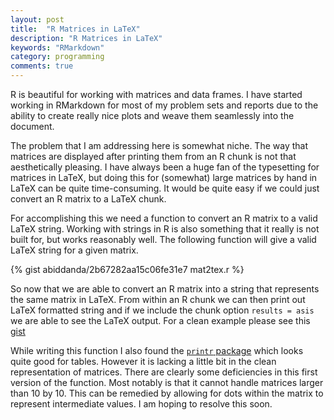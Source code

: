 ```yaml
---
layout: post
title:  "R Matrices in LaTeX"
description: "R Matrices in LaTeX"
keywords: "RMarkdown"
category: programming
comments: true
---
```


R is beautiful for working with matrices and data frames. I have started working in RMarkdown for most of my problem sets and reports due to the ability to create really nice plots and weave them seamlessly into the document.  

The problem that I am addressing here is somewhat niche. The way that matrices are displayed after printing them from an R chunk is not that aesthetically pleasing. I have always been a huge fan of the typesetting for matrices in LaTeX, but doing this for (somewhat) large matrices by hand in LaTeX can be quite time-consuming. It would be quite easy if we could just convert an R matrix to a LaTeX chunk.

For accomplishing this we need a function to convert an R matrix to a valid LaTeX string. Working with strings in R is also something that it really is not built for, but works reasonably well. The following function will give a valid LaTeX string for a given matrix. 

{% gist abiddanda/2b67282aa15c06fe31e7 mat2tex.r %}

So now that we are able to convert an R matrix into a string that represents the same matrix in LaTeX. From within an R chunk we can then print out LaTeX formatted string and if we include the chunk option `results = asis` we are able to see the LaTeX output. For a clean example please see this [gist](https://gist.githubusercontent.com/abiddanda/2b67282aa15c06fe31e7/raw/21e2ee60320829e172e13d97d61d2d131914abb1/r2mat_test.Rmd)

While writing this function I also found the [`printr` package](http://yihui.name/printr/) which looks quite good for tables. However it is lacking a little bit in the clean representation of matrices. There are clearly some deficiencies in this first version of the function. Most notably is that it cannot handle matrices larger than 10 by 10. This can be remedied by allowing for dots within the matrix to represent intermediate values. I am hoping to resolve this soon.
